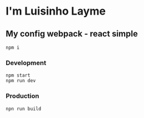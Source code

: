 # I'm Luisinho Layme
## My config webpack - react simple

```
npm i
```

### Development
```
npm start
npm run dev
```

### Production
```
npn run build
```
